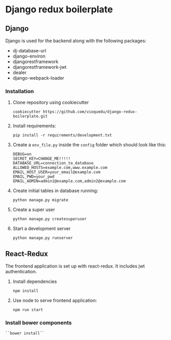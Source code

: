 # Django redux boilerplate

## Django

Django is used for the backend along with the following packages:

* dj-database-url
* django-environ
* djangorestframework
* djangorestframework-jwt
* dealer
* django-webpack-loader

### Installation
1. Clone repository using cookiecutter
   	 
	 ``cookiecutter https://github.com/vioquedu/django-redux-boilerplate.git``

2. Install requirements:

	``pip install -r requirements/development.txt``

2. Create a `env_file.py` inside the `config` folder which should look like this:

   ```
   DEBUG=on
   SECRET_KEY=CHANGE_ME!!!!!
   DATABASE_URL=connection_to_database
   ALLOWED_HOSTS=example.com,www.example.com
   EMAIL_HOST_USER=your_email@example.com
   EMAIL_PWD=your_pwd
   EMAIL_ADMIN=admin1@example.com,admin2@example.com
   ```

3. Create initial tables in database running:

   ``python manage.py migrate``

4. Create a super user

   ``python manage.py createsuperuser``

5. Start a development server

   ``python manage.py runserver``

## React-Redux

The frontend application is set up with react-redux. It includes
jwt authentication.

1. Install dependencies

	``npm install``

2. Use node to serve frontend application:

	``npm run start``

### Install bower components

	``bower install``


